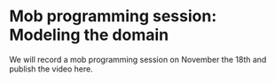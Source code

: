 # Mob programming session: Modeling the domain

We will record a mob programming session on November the 18th and publish the video here.
